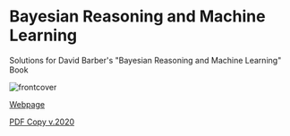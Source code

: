 # Bayesian Reasoning and Machine Learning

Solutions for David Barber's "Bayesian Reasoning and Machine Learning" Book

![frontcover](http://web4.cs.ucl.ac.uk/staff/D.Barber/textbook/jacket.gif)

[Webpage](http://web4.cs.ucl.ac.uk/staff/D.Barber/pmwiki/pmwiki.php?n=Brml.HomePage)

[PDF Copy v.2020](http://web4.cs.ucl.ac.uk/staff/D.Barber/textbook/200620.pdf)
